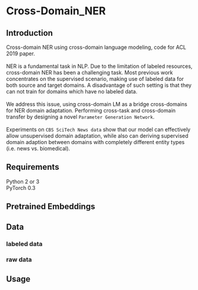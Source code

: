 # Cross-Domain_NER
## Introduction
Cross-domain NER using cross-domain language modeling, code for ACL 2019 paper. <br>
<br>
NER is a fundamental task in NLP. Due to the limitation of labeled resources, cross-domain NER has been a challenging task. Most previous work concentrates on the supervised scenario, making use of labeled data for both source and target domains. A disadvantage of such setting is that they can not train for domains which have no labeled data. <br>
<br>
We address this issue, using  cross-domain LM as a bridge cross-domains for NER domain adaptation. Performing cross-task and cross-domain transfer by designing a novel `Parameter Generation Network`. <br>
<br>
Experiments on `CBS SciTech News data` show that our model can effectively allow unsupervised domain adaptation,
while also can deriving supervised domain adaption between domains with completely different entity types (i.e. news vs. biomedical).


## Requirements
Python 2 or 3 <br>
PyTorch 0.3 


## Pretrained Embeddings


## Data
### labeled data

### raw data


## Usage

